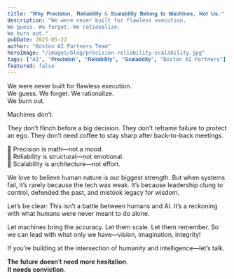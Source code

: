```yaml
---
title: "𝐖𝐡𝐲 𝐏𝐫𝐞𝐜𝐢𝐬𝐢𝐨𝐧, 𝐑𝐞𝐥𝐢𝐚𝐛𝐢𝐥𝐢𝐭𝐲 & 𝐒𝐜𝐚𝐥𝐚𝐛𝐢𝐥𝐢𝐭𝐲 𝐁𝐞𝐥𝐨𝐧𝐠 𝐭𝐨 𝐌𝐚𝐜𝐡𝐢𝐧𝐞𝐬, 𝐍𝐨𝐭 𝐔𝐬."
description: "We were never built for flawless execution.
We guess. We forget. We rationalize.
We burn out."
pubDate: 2025-05-22
author: "Boston AI Partners Team"
heroImage: "/images/blog/precision-reliability-scalability.jpg"
tags: ["AI", "𝐏𝐫𝐞𝐜𝐢𝐬𝐢𝐨𝐧", "𝐑𝐞𝐥𝐢𝐚𝐛𝐢𝐥𝐢𝐭𝐲", "𝐒𝐜𝐚𝐥𝐚𝐛𝐢𝐥𝐢𝐭𝐲", "Boston AI Partners"]
featured: false
---
```


We were never built for flawless execution.<br />
We guess. We forget. We rationalize.<br />
We burn out.

Machines don’t.

They don’t flinch before a big decision. They don’t reframe failure to protect an ego. They don’t need coffee to stay sharp after back-to-back meetings.

🔹 Precision is math—not a mood.<br />
🔹 Reliability is structural—not emotional.<br />
🔹 Scalability is architecture—not effort.

We love to believe human nature is our biggest strength. But when systems fail, it’s rarely because the tech was weak. It’s because leadership clung to control, defended the past, and mistook legacy for wisdom.

Let’s be clear:
This isn’t a battle between humans and AI.
It’s a reckoning with what humans were never meant to do alone.

Let machines bring the accuracy.
Let them scale. Let them remember.
So we can lead with what only we have—vision, imagination, integrity!

If you’re building at the intersection of humanity and intelligence—let’s talk.

𝐓𝐡𝐞 𝐟𝐮𝐭𝐮𝐫𝐞 𝐝𝐨𝐞𝐬𝐧’𝐭 𝐧𝐞𝐞𝐝 𝐦𝐨𝐫𝐞 𝐡𝐞𝐬𝐢𝐭𝐚𝐭𝐢𝐨𝐧.<br />
𝐈𝐭 𝐧𝐞𝐞𝐝𝐬 𝐜𝐨𝐧𝐯𝐢𝐜𝐭𝐢𝐨𝐧.
